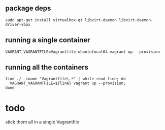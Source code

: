 ## package deps
```
sudo apt-get install virtualbox-qt libvirt-daemon libvirt-daemon-driver-vbox
```

## running a single container
```
VAGRANT_VAGRANTFILE=Vagrantfile.ubuntufocal64 vagrant up --provision
```

## running all the containers
```
find ./ -iname "Vagrantfile\.*" | while read line; do 
  VAGRANT_VAGRANTFILE=${line} vagrant up --provision; 
done
```

# todo

stick them all in a single Vagrantfile
